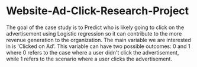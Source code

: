 # Website-Ad-Click-Research-Project
The goal of the case study is to Predict who is likely going to click on the advertisement using Logistic regression so it can contribute to the more revenue generation to the organization. The main variable we are interested in is 'Clicked on Ad'. This variable can have two possible outcomes: 0 and 1 where 0 refers to the case where a user didn't click the advertisement, while 1 refers to the scenario where a user clicks the advertisement.
